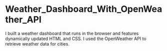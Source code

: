 # Weather_Dashboard_With_OpenWeather_API
I built a weather dashboard that runs in the browser and features dynamically updated HTML and CSS. I used the OpenWeather API to retrieve weather data for cities.
